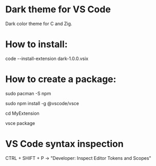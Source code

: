 # Dark theme for VS Code
Dark color theme for C and Zig.

# How to install:
code --install-extension dark-1.0.0.vsix

# How to create a package:
sudo pacman -S npm

sudo npm install -g @vscode/vsce

cd MyExtension

vsce package

# VS Code syntax inspection
CTRL + SHIFT + P -> "Developer: Inspect Editor Tokens and Scopes"
